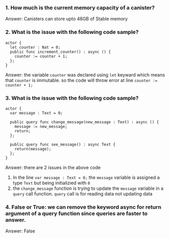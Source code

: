 
### 1. How much is the current memory capacity of a canister?

Answer: Canisters can store upto 48GB of Stable memory

### 2. What is the issue with the following code sample?
```
actor {
  let counter : Nat = 0;
  public func increment_counter() : async () {
    counter := counter + 1;
  };
}
```
Answer: the variable `counter` was declared using `let` keyward which means that `counter` is immutable. so the code will throw error at line `counter := counter + 1;`

### 3. What is the issue with the following code sample?
```
actor {
  var message : Text = 0;

  public query func change_message(new_message : Text) : async () {
    message := new_message;
    return;
  };
  
  public query func see_message() : async Text {
    return(message);
  };
}
```

Answer: there are 2 issues in the above code
1. In the line `var message : Text = 0;` the `message` variable is assigned a type `Text` but being initializied with `0`
2. the `change_message` function is trying to update the `message` variable in a `query` call function. `query` call is for reading data not updating data

### 4. False or True: we can remove the keyword async for return argument of a query function since queries are faster to answer.

Answer: False